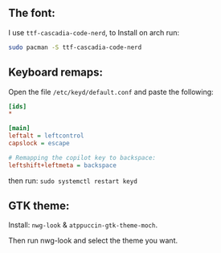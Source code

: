 ## The font:
I use `ttf-cascadia-code-nerd`, to Install on arch run:
```bash
sudo pacman -S ttf-cascadia-code-nerd
```

## Keyboard remaps:
Open the file `/etc/keyd/default.conf` and paste the following:
```ini
[ids]
*

[main]
leftalt = leftcontrol
capslock = escape

# Remapping the copilot key to backspace:
leftshift+leftmeta = backspace
```
then run: `sudo systemctl restart keyd`

## GTK theme:
Install: `nwg-look` & `atppuccin-gtk-theme-moch`.

Then run nwg-look and select the theme you want.
